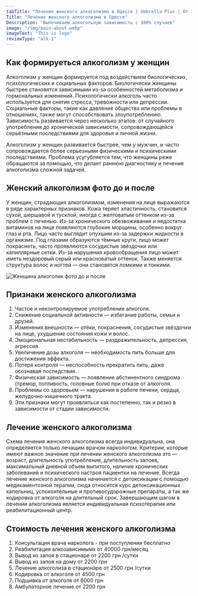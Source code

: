 ```yaml
---
tabTitle: "Лечение женского алкоголизма в Одессе | Umbrella Plus | От 1500 грн"
Title: "Лечение женского алкоголизма в Одессе"
Description: "Вылечиваем алкогольную зависимость с 100% случаев"
image: "/img/main-about.webp"
imageText: "This is logo"
reviewType: "alk-1"
---
```


## Как формируеться алкоголизм у женщин

Алкоголизм у женщин формируется под воздействием биологических, психологических и социальных факторов. Биологически женщины быстрее становятся зависимыми из-за особенностей метаболизма и гормональных изменений. Психологически алкоголь часто используется для снятия стресса, тревожности или депрессии. Социальные факторы, такие как давление общества или проблемы в отношениях, также могут способствовать злоупотреблению. Зависимость развивается через несколько этапов: от случайного употребления до хронической зависимости, сопровождающейся серьёзными последствиями для здоровья и личной жизни.

Алкоголизм у женщин развивается быстрее, чем у мужчин, и часто сопровождается более серьезными физическими и психическими последствиями. Проблема усугубляется тем, что женщины реже обращаются за помощью, что делает раннюю диагностику и лечение алкоголизма сложной задачей.

## Женский алкоголизм фото до и после

У женщин, страдающих алкоголизмом, изменения на лице выражаются в ряде характерных признаков. Кожа теряет эластичность, становится сухой, шершавой и тусклой, иногда с желтоватым оттенком из-за проблем с печенью. Из-за хронического обезвоживания и недостатка витаминов на лице появляются глубокие морщины, особенно вокруг глаз и рта. Лицо часто выглядит опухшим из-за задержки жидкости в организме. Под глазами образуются тёмные круги, лицо может покраснеть, часто проявляются сосудистые звёздочки или капиллярные сетки. Из-за нарушения кровообращения лицо может иметь нездоровый серый или красноватый оттенок. Также меняется структура волос и ногтей — они становятся ломкими и тонкими.

![Женщина алкоголик фото до и после](/img/genshina-alc.jpg)

## Признаки женского алкоголизма

1. Частое и неконтролируемое употребление алкоголя.
2. Снижение социальной активности — избегание работы, семьи и друзей.
3. Изменения внешности — отёки, покраснения, сосудистые звёздочки на лице, ухудшение состояния кожи и волос.
4. Эмоциональная нестабильность — раздражительность, депрессия, агрессия.
5. Увеличение дозы алкоголя — необходимость пить больше для достижения эффекта.
6. Потеря контроля — неспособность прекратить пить, даже осознавая последствия.
7. Физическая зависимость — появление абстинентного синдрома (тремор, потливость, головные боли) при отказе от алкоголя.
8. Проблемы со здоровьем — нарушения в работе печени, сердца, желудочно-кишечного тракта.
9. Эти признаки могут проявляться как постепенно, так и резко в зависимости от стадии зависимости.

## Лечение женского алкоголизма

Схема лечения женского алкоголизма всегда индивидуальна, она определяется только лечащим врачом наркологом. Критерии, которые имеют важное значение при лечении женского алкоголизма это — возраст, длительность употребления, длительность запоев, максимальный дневной объем выпитого, наличие хронических заболеваний и психического настроя пациентки на лечение. Всегда лечение женского алкоголизма начинается с детоксикации с помощью медикаментозной терапии, сюда относится курс детоксикационных капельниц, успокоительные и противосудорожные препараты, а так же кодировка от алкоголя на длительный срок. Завершающим шагом в лечении алкоголизма является индивидуальная психотерапия или реабилитационный центр.

## Стоимость лечения женского алкоголизма

1. Консультация врача нарколога - при поступлении бесплатно
2. Реабилитация алкозависимымх от 40000 грн/месяц
3. Вывод из запоя в стационаре от 2200 грн /сутки
4. Вывод из запоя на дому от 2200 грн
5. Лечение алкоголиза в стационаре от 2500 грн /сутки
6. Кодировка от алкоголя от 4500 грн
7. Подшивка от алкоголя от 6000 грн
8. Амбулаторное лечение от 2200 грн
